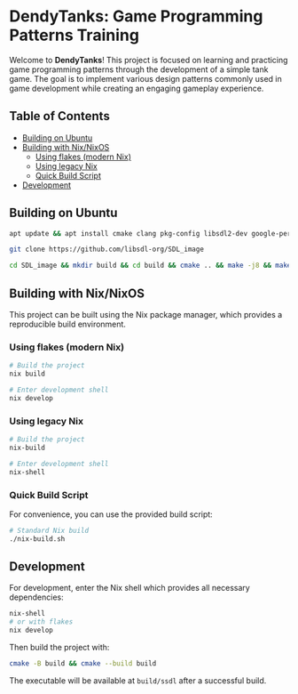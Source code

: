 
# DendyTanks: Game Programming Patterns Training

Welcome to **DendyTanks**! This project is focused on learning and practicing game programming patterns through the development of a simple tank game. The goal is to implement various design patterns commonly used in game development while creating an engaging gameplay experience.

## Table of Contents
- [Building on Ubuntu](#building-on-ubuntu)
- [Building with Nix/NixOS](#building-with-nixnixos)
  - [Using flakes (modern Nix)](#using-flakes-modern-nix)
  - [Using legacy Nix](#using-legacy-nix)
  - [Quick Build Script](#quick-build-script)
- [Development](#development)

## Building on Ubuntu

```bash
apt update && apt install cmake clang pkg-config libsdl2-dev google-perftools libgtest-dev git

git clone https://github.com/libsdl-org/SDL_image

cd SDL_image && mkdir build && cd build && cmake .. && make -j8 && make install
```

## Building with Nix/NixOS

This project can be built using the Nix package manager, which provides a reproducible build environment.

### Using flakes (modern Nix)

```bash
# Build the project
nix build

# Enter development shell
nix develop
```

### Using legacy Nix

```bash
# Build the project
nix-build

# Enter development shell
nix-shell
```

### Quick Build Script

For convenience, you can use the provided build script:

```bash
# Standard Nix build
./nix-build.sh
```

## Development

For development, enter the Nix shell which provides all necessary dependencies:

```bash
nix-shell
# or with flakes
nix develop
```

Then build the project with:

```bash
cmake -B build && cmake --build build
```

The executable will be available at `build/ssdl` after a successful build.
